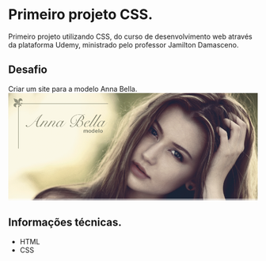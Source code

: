 # Primeiro projeto CSS. 

Primeiro projeto utilizando CSS, do curso de desenvolvimento web através da plataforma Udemy, ministrado pelo professor Jamilton Damasceno.
## Desafio 
Criar um site para a modelo Anna Bella.<br>
![Screenshot](imagens/capa.png)

## Informações técnicas.

* HTML
* CSS
